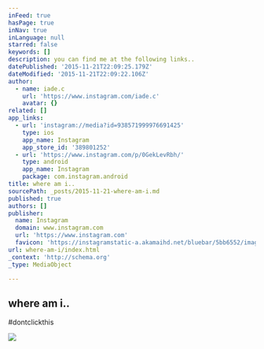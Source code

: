 ```yaml
---
inFeed: true
hasPage: true
inNav: true
inLanguage: null
starred: false
keywords: []
description: you can find me at the following links..
datePublished: '2015-11-21T22:09:25.179Z'
dateModified: '2015-11-21T22:09:22.106Z'
author:
  - name: iade.c
    url: 'https://www.instagram.com/iade.c'
    avatar: {}
related: []
app_links:
  - url: 'instagram://media?id=938571999976691425'
    type: ios
    app_name: Instagram
    app_store_id: '389801252'
  - url: 'https://www.instagram.com/p/0GekLevRbh/'
    type: android
    app_name: Instagram
    package: com.instagram.android
title: where am i..
sourcePath: _posts/2015-11-21-where-am-i.md
published: true
authors: []
publisher:
  name: Instagram
  domain: www.instagram.com
  url: 'https://www.instagram.com'
  favicon: 'https://instagramstatic-a.akamaihd.net/bluebar/5bb6552/images/ico/favicon.ico'
url: where-am-i/index.html
_context: 'http://schema.org'
_type: MediaObject

---
```

<article style=""><h1>where am i..</h1><p>#dontclickthis</p><img src="https://scontent.cdninstagram.com/hphotos-xaf1/t51.2885-15/e15/10413949_845229892209824_121720013_n.jpg" /></article>